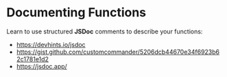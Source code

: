# Documenting Functions

Learn to use structured **JSDoc** comments to describe your functions:

- <https://devhints.io/jsdoc>
- <https://gist.github.com/customcommander/5206dcb44670e34f6923b62c1781e1d2>
- <https://jsdoc.app/>
